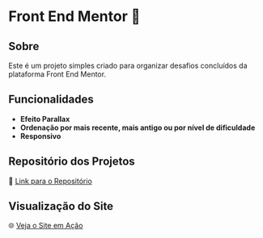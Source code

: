# Front End Mentor 🚀

## Sobre

Este é um projeto simples criado para organizar desafios concluídos da plataforma Front End Mentor.

## Funcionalidades

- **Efeito Parallax**
- **Ordenação por mais recente, mais antigo ou por nível de dificuldade**
- **Responsivo** 

## Repositório dos Projetos

🔗 [Link para o Repositório](https://github.com/Vitor-HenriqueAS/Front_End_Mentor/tree/main/pages)

## Visualização do Site

🌐 [Veja o Site em Ação](https://vitor-henriqueas.github.io/Front_End_Mentor/)
